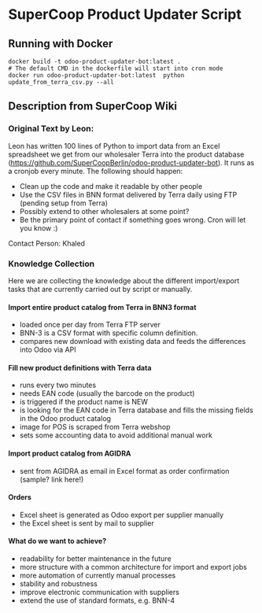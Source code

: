 # SuperCoop Product Updater Script

## Running with Docker

```
docker build -t odoo-product-updater-bot:latest .
# The default CMD in the dockerfile will start into cron mode
docker run odoo-product-updater-bot:latest  python update_from_terra_csv.py --all
```

## Description from SuperCoop Wiki

### Original Text by Leon:

Leon has written 100 lines of Python to import data from an Excel spreadsheet we get from our wholesaler Terra into the
product database (https://github.com/SuperCoopBerlin/odoo-product-updater-bot). It runs as a cronjob every minute. The
following should happen:

- Clean up the code and make it readable by other people
- Use the CSV files in BNN format delivered by Terra daily using FTP (pending setup from Terra)
- Possibly extend to other wholesalers at some point?
- Be the primary point of contact if something goes wrong. Cron will let you know :)

Contact Person: Khaled

### Knowledge Collection

Here we are collecting the knowledge about the different import/export tasks that are currently carried out by script or
manually.

#### Import entire product catalog from Terra in BNN3 format

- loaded once per day from Terra FTP server
- BNN-3 is a CSV format with specific column definition.
- compares new download with existing data and feeds the differences into Odoo via API

#### Fill new product definitions with Terra data

- runs every two minutes
- needs EAN code (usually the barcode on the product)
- is triggered if the product name is NEW
- is looking for the EAN code in Terra database and fills the missing fields in the Odoo product catalog
- image for POS is scraped from Terra webshop
- sets some accounting data to avoid additional manual work

#### Import product catalog from AGIDRA

- sent from AGIDRA as email in Excel format as order confirmation (sample? link here!)

#### Orders

- Excel sheet is generated as Odoo export per supplier manually
- the Excel sheet is sent by mail to supplier

#### What do we want to achieve?

- readability for better maintenance in the future
- more structure with a common architecture for import and export jobs
- more automation of currently manual processes
- stability and robustness
- improve electronic communication with suppliers
- extend the use of standard formats, e.g. BNN-4
